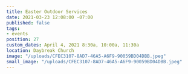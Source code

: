 ```yaml
---
title: Easter Outdoor Services
date: 2021-03-23 12:08:00 -07:00
published: false
tags:
- events
position: 27
custom_dates: April 4, 2021 8:30a, 10:00a, 11:30a
location: Daybreak Church
image: "/uploads/CFEC3107-8AD7-46A5-A6F9-90059BD04DBB.jpeg"
small_image: "/uploads/CFEC3107-8AD7-46A5-A6F9-90059BD04DBB.jpeg"
---
```


